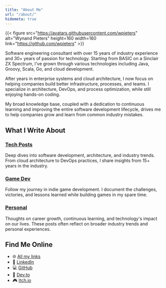 ```yaml
---
title: "About Me"
url: "/about/"
hidemeta: true
---
```


{{< figure src="https://avatars.githubusercontent.com/wpieters" alt="Wynand Pieters" height=160 width=160 link="https://github.com/wpieters" >}}

Software engineering consultant with over 15 years of industry experience and 30+ years of passion for technology. Starting from BASIC on a Sinclair ZX Spectrum, I've grown through various technologies including Java, Groovy, Scala, Go, and cloud development.

After years in enterprise systems and cloud architecture, I now focus on helping companies build better infrastructure, processes, and teams. I specialize in architecture, DevOps, and process optimization, while still enjoying hands-on coding.

My broad knowledge base, coupled with a dedication to continuous learning and improving the entire software development lifecycle, drives me to help companies grow and learn from common industry mistakes.

## What I Write About

### [Tech Posts](/categories/tech/)
Deep dives into software development, architecture, and industry trends. From cloud architecture to DevOps practices, I share insights from 15+ years in the industry.

### [Game Dev](/categories/game-dev/)
Follow my journey in indie game development. I document the challenges, victories, and lessons learned while building games in my spare time.

### [Personal](/categories/personal/)
Thoughts on career growth, continuous learning, and technology's impact on our lives. These posts often reflect on broader industry trends and personal experiences.

## Find Me Online

- 🌐 [All my links](https://linktr.ee/wynandpieters.dev)
- 💼 [LinkedIn](https://www.linkedin.com/in/wynand-pieters/)
- 💻 [GitHub](https://github.com/wpieters)
- 📝 [Dev.to](https://dev.to/wynandpieters)
- 🎮 [Itch.io](https://duhblinnza.itch.io/)
